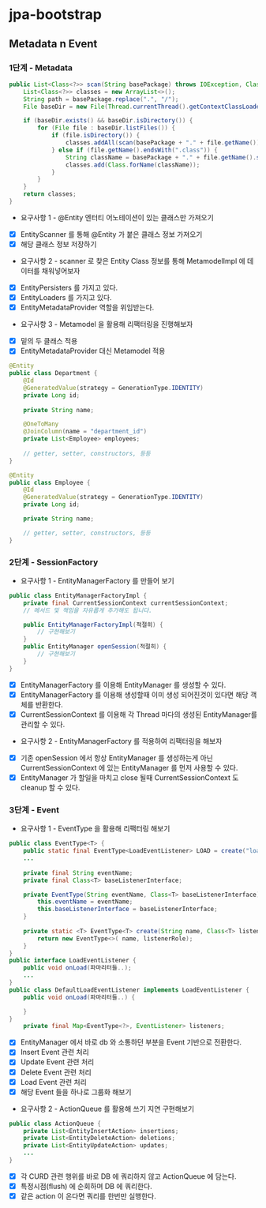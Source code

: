 # jpa-bootstrap

## Metadata n Event

### 1단계 - Metadata
```java
public List<Class<?>> scan(String basePackage) throws IOException, ClassNotFoundException {
    List<Class<?>> classes = new ArrayList<>();
    String path = basePackage.replace(".", "/");
    File baseDir = new File(Thread.currentThread().getContextClassLoader().getResource(path).getFile());

    if (baseDir.exists() && baseDir.isDirectory()) {
        for (File file : baseDir.listFiles()) {
            if (file.isDirectory()) {
                classes.addAll(scan(basePackage + "." + file.getName()));
            } else if (file.getName().endsWith(".class")) {
                String className = basePackage + "." + file.getName().substring(0, file.getName().length() - 6);
                classes.add(Class.forName(className));
            }
        }
    }
    return classes;
}
```
- 요구사항 1 - @Entity 엔터티 어노테이션이 있는 클래스만 가져오기
- [x] EntityScanner 를 통해 @Entity 가 붙은 클래스 정보 가져오기
- [x] 해당 클래스 정보 저장하기
- 요구사항 2 - scanner 로 찾은 Entity Class 정보를 통해 MetamodelImpl 에 데이터를 채워넣어보자
- [x] EntityPersisters 를 가지고 있다.
- [x] EntityLoaders 를 가지고 있다.
- [x] EntityMetadataProvider 역할을 위임받는다.
- 요구사항 3 - Metamodel 을 활용해 리팩터링을 진행해보자
- [x] 밑의 두 클래스 적용
- [x] EntityMetadataProvider 대신 Metamodel 적용
```java
@Entity
public class Department {
    @Id
    @GeneratedValue(strategy = GenerationType.IDENTITY)
    private Long id;
    
    private String name;

    @OneToMany
    @JoinColumn(name = "department_id")
    private List<Employee> employees;
    
    // getter, setter, constructors, 등등
}

@Entity
public class Employee {
    @Id
    @GeneratedValue(strategy = GenerationType.IDENTITY)
    private Long id;

    private String name;

    // getter, setter, constructors, 등등
}
```

### 2단계 - SessionFactory
- 요구사항 1 - EntityManagerFactory 를 만들어 보기
```java
public class EntityManagerFactoryImpl {
    private final CurrentSessionContext currentSessionContext;
    // 메서드 및 책임을 자유롭게 추가해도 됩니다.

    public EntityManagerFactoryImpl(적절히) {
        // 구현해보기
    }
    public EntityManager openSession(적절히) {
        // 구현해보기
    }
}
```
- [x] EntityManagerFactory 를 이용해 EntityManager 를 생성할 수 있다.
- [x] EntityManagerFactory 를 이용해 생성할때 이미 생성 되어진것이 있다면 해당 객체를 반환한다.
- [x] CurrentSessionContext 를 이용해 각 Thread 마다의 생성된 EntityManager를 관리할 수 있다.

- 요구사항 2 - EntityManagerFactory 를 적용하여 리팩터링을 해보자
- [x] 기존 openSession 에서 항상 EntityManager 를 생성하는게 아닌 CurrentSessionContext 에 있는 EntityManager 를 먼저 사용할 수 있다.
- [x] EntityManager 가 할일을 마치고 close 될때 CurrentSessionContext 도 cleanup 할 수 있다.

### 3단계 - Event
- 요구사항 1 - EventType 을 활용해 리팩터링 해보기
```java
public class EventType<T> {
    public static final EventType<LoadEventListener> LOAD = create("load", LoadEventListener.class);
    ...
    
    private final String eventName;
    private final Class<T> baseListenerInterface;

    private EventType(String eventName, Class<T> baseListenerInterface) {
    	this.eventName = eventName;
    	this.baseListenerInterface = baseListenerInterface;
    }
    
    private static <T> EventType<T> create(String name, Class<T> listenerRole) {
        return new EventType<>( name, listenerRole);
    }
}
public interface LoadEventListener {
    public void onLoad(파마리터들..);
    ...
}
public class DefaultLoadEventListener implements LoadEventListener {
    public void onLoad(파마리터들..) {

    }
}
    private final Map<EventType<?>, EventListener> listeners;
```
- [x] EntityManager 에서 바로 db 와 소통하던 부분을 Event 기반으로 전환한다.
- [x] Insert Event 관련 처리
- [x] Update Event 관련 처리
- [x] Delete Event 관련 처리
- [x] Load Event 관련 처리
- [x] 해당 Event 들을 하나로 그룹화 해보기

- 요구사항 2 - ActionQueue 를 활용해 쓰기 지연 구현해보기
```java
public class ActionQueue {
    private List<EntityInsertAction> insertions;
    private List<EntityDeleteAction> deletions;
    private List<EntityUpdateAction> updates;
    ...
}
```
- [x] 각 CURD 관련 행위를 바로 DB 에 쿼리하지 않고 ActionQueue 에 담는다.
- [x] 특정시점(flush) 에 순회하며 DB 에 쿼리한다.
- [x] 같은 action 이 온다면 쿼리를 한번만 실행한다.
